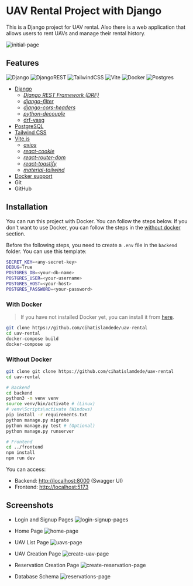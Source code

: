 UAV Rental Project with Django
===============

This is a Django project for UAV rental. Also there is a web application that allows users to rent UAVs and manage their rental history.

![initial-page](
    ./screenshots/1.png
)

## Features

![Django](https://img.shields.io/badge/django-%23092E20.svg?style=for-the-badge&logo=django&logoColor=white)
![DjangoREST](https://img.shields.io/badge/DJANGO-REST-ff1709?style=for-the-badge&logo=django&logoColor=white&color=ff1709&labelColor=gray)
![TailwindCSS](https://img.shields.io/badge/tailwindcss-%2338B2AC.svg?style=for-the-badge&logo=tailwind-css&logoColor=white)
![Vite](https://img.shields.io/badge/vite-%23646CFF.svg?style=for-the-badge&logo=vite&logoColor=white)
![Docker](https://img.shields.io/badge/docker-%230db7ed.svg?style=for-the-badge&logo=docker&logoColor=white)
![Postgres](https://img.shields.io/badge/postgres-%23316192.svg?style=for-the-badge&logo=postgresql&logoColor=white)

* [Django](https://www.djangoproject.com/)
  * [*Django REST Framework (DRF)*](https://github.com/encode/django-rest-framework)
  * [*django-filter*](https://pypi.org/project/django-filter/)
  * [*django-cors-headers*](https://pypi.org/project/django-cors-headers/)
  * [*python-decouple*](https://pypi.org/project/python-decouple/)
  * [drf-yasg](https://drf-yasg.readthedocs.io/en/stable/)
* [PostgreSQL](https://www.postgresql.org/)
* [Tailwind CSS](https://tailwindcss.com/)
* [Vite.js](https://vitejs.dev/)
  * [*axios*](https://axios-http.com)
  * [*react-cookie*](https://www.npmjs.com/package/react-cookie)
  * [*react-router-dom*](https://github.com/remix-run/react-router)
  * [*react-toastify*](https://fkhadra.github.io/react-toastify/introduction/)
  * [*material-tailwind*](https://material-tailwind.com/)
* [Docker support](https://www.docker.com/)
* Git
* GitHub

## Installation

You can run this project with Docker. You can follow the steps below. If you don't want to use Docker, you can follow the steps in the [without docker](#without-docker) section.

Before the following steps, you need to create a `.env` file in the `backend` folder. You can use this template:

```bash
SECRET_KEY=<any-secret-key>
DEBUG=True
POSTGRES_DB=<your-db-name>
POSTGRES_USER=<your-username>
POSTGRES_HOST=<your-host>
POSTGRES_PASSWORD=<your-password>
```

### With Docker

> If you have not installed Docker yet, you can install it from [here](https://docs.docker.com/get-docker/).

```bash
git clone https://github.com/cihatislamdede/uav-rental
cd uav-rental
docker-compose build
docker-compose up
```

### Without Docker

```bash
git clone git clone https://github.com/cihatislamdede/uav-rental
cd uav-rental

# Backend
cd backend
python3 -m venv venv
source venv/bin/activate # (Linux)
# venv\Scripts\activate (Windows)
pip install -r requirements.txt
python manage.py migrate
python manage.py test # (Optional)
python manage.py runserver

# Frontend
cd ../frontend
npm install
npm run dev
```

You can access:

* Backend: <http://localhost:8000> (Swagger UI)
* Frontend: <http://localhost:5173>

## Screenshots

* Login and Signup Pages
![login-signup-pages](
    ./screenshots/0.png
)

* Home Page
![home-page](
    ./screenshots/2.png
)

* UAV List Page
![uavs-page](
    ./screenshots/3.png
)

* UAV Creation Page
![create-uav-page](
    ./screenshots/4.png
)

* Reservation Creation Page
![create-reservation-page](
    ./screenshots/5.png
)

* Database Schema
![reservations-page](
    ./screenshots/database.png
)
